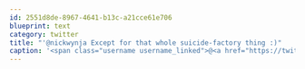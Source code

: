 ```yaml
---
id: 2551d8de-8967-4641-b13c-a21cce61e706
blueprint: text
category: twitter
title: "'@nickwynja Except for that whole suicide-factory thing :)"
caption: '<span class="username username_linked">@<a href="https://twitter.com/nickwynja" title="Nick Wynja">nickwynja</a></span> Except for that whole suicide-factory thing :)'
---
```

